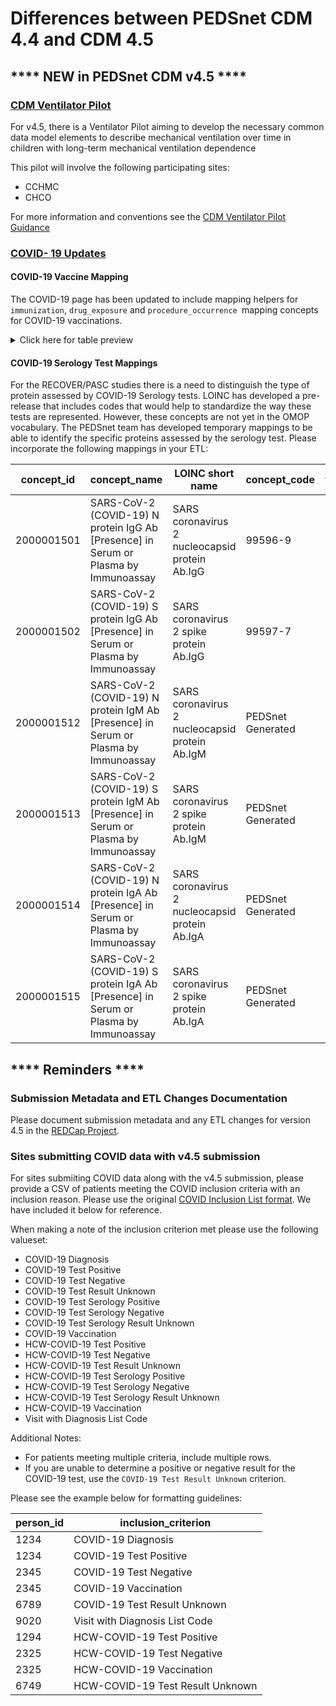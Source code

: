 # Differences between PEDSnet CDM 4.4 and CDM 4.5

## **** NEW in PEDSnet CDM v4.5 ****

### [CDM Ventilator Pilot](https://github.com/PEDSnet/Data_Models/blob/master/PEDSnet/docs/CDM%20Ventilator%20Pilot/Ventilator%20Pilot%20Guidance.md)

For v4.5, there is a Ventilator Pilot aiming to develop the necessary common data model elements to describe mechanical ventilation over time in children with long-term mechanical ventilation dependence

This pilot will involve the following participating sites:

- CCHMC
- CHCO

For more information and conventions see the [CDM Ventilator Pilot Guidance](https://github.com/PEDSnet/Data_Models/blob/master/PEDSnet/docs/CDM%20Ventilator%20Pilot/Ventilator%20Pilot%20Guidance.md)

### [COVID- 19 Updates](https://github.com/PEDSnet/Data_Models/blob/master/PEDSnet/docs/COVID-19%20Cohort.md)

#### COVID-19 Vaccine Mapping

The COVID-19 page has been updated to include mapping helpers for `immunization`, `drug_exposure` and `procedure_occurrence `mapping concepts for COVID-19 vaccinations.

<details><summary>Click here for table preview</summary>

Procedure_concept_id|	Procedure_concept_code|	Procedure Vocabulary|	Drug_concept_id|	Drug Concept Name|	Drug Vocabulary|	immunization_concept Id |Immunization Concept Name	|immunization_concept_code	|Immunization Vocabulary
---|---|---|---|---|---|---|---|---|---
Pfizer-Biontech|	766238|	91300|	CPT4|	37003436	|SARS-CoV-2 (COVID-19) vaccine, mRNA-BNT162b2 0.1 MG/ML Injectable Suspension|	RxNorm	|724907	|SARS-COV-2 (COVID-19) vaccine, mRNA, spike protein, LNP, preservative free, 30 mcg/0.3mL dose|	208|	CVX
Pfizer-Biontech|	759736|	91305|	CPT4|	37003436	|Tris-sucrose formula, 30 mcg/0.3 mL for ages 12+|	RxNorm	|702677	|SARS-COV-2 (COVID-19) vaccine, mRNA, spike protein, LNP, preservative free, 30 mcg/0.3mL dose, tris-sucrose formulation|	217|	CVX
Pfizer-Biontech|	759738|	91307|	CPT4|	37003436	|Tris-sucrose formula, 10 mcg/0.2 mL for ages 5 yrs to < 12 yrs|	RxNorm	|702678	|SARS-COV-2 (COVID-19) vaccine, mRNA, spike protein, LNP, preservative free, 10 mcg/0.2mL dose, tris-sucrose formulation|	218|	CVX  
Moderna |	766239|	91301|	CPT4	|37003518|	SARS-CoV-2 (COVID-19) vaccine, mRNA-1273 0.2 MG/ML Injectable Suspension|	RxNorm	|724906|	SARS-COV-2 (COVID-19) vaccine, mRNA, spike protein, LNP, preservative free, 100 mcg/0.5mL dose	|207|	CVX
AstraZeneca |	766240|	91302|	CPT4|	1230962|	AZD1222 Astrazeneca COVID-19 vaccine, DNA, spike protein, chimpanzee adenovirus Oxford 1 (ChAdOx1) vector, preservative free, 5x1010 viral particles/0.5mL dosage, for intramuscular use|	NDC	|724905	|SARS-COV-2 (COVID-19) vaccine, vector non-replicating, recombinant spike protein-ChAdOx1, preservative free, 0.5 mL|	210|	CVX
Janssen|766241|	91303|	CPT4	|739906|	SARS-COV-2 (COVID-19) vaccine, vector - Ad26 100000000000 UNT/ML Injectable Suspension|	RxNorm|	702866|	SARS-COV-2 (COVID-19) vaccine, vector non-replicating, recombinant spike protein-Ad26, preservative free, 0.5 mL	|212|	CVX
COVID -19 Vaccine (Unknown/Not Specified) |||		|	|	||724904|	SARS-COV-2 (COVID-19) vaccine, UNSPECIFIED	|213|	CVX

</details>
   
#### COVID-19 Serology Test Mappings

For the RECOVER/PASC studies there is a need to distinguish the type of protein assessed by COVID-19 Serology tests. LOINC has developed a pre-release that includes codes that would help to standardize the way these tests are represented. However, these concepts are not yet in the OMOP vocabulary. The PEDSnet team has developed temporary mappings to be able to identify the specific proteins assessed by the serology test. Please incorporate the following mappings in your ETL:
   
concept_id|concept_name|LOINC short name|concept_code|vocabulary_id
---|---|---|---|---
2000001501|SARS-CoV-2 (COVID-19) N protein IgG Ab [Presence] in Serum or Plasma by Immunoassay|SARS coronavirus 2 nucleocapsid protein Ab.IgG|99596-9|LOINC
2000001502|SARS-CoV-2 (COVID-19) S protein IgG Ab [Presence] in Serum or Plasma by Immunoassay|SARS coronavirus 2 spike protein Ab.IgG|99597-7|LOINC
2000001512|SARS-CoV-2 (COVID-19) N protein IgM Ab [Presence] in Serum or Plasma by Immunoassay|SARS coronavirus 2 nucleocapsid protein Ab.IgM|PEDSnet Generated|LOINC
2000001513|SARS-CoV-2 (COVID-19) S protein IgM Ab [Presence] in Serum or Plasma by Immunoassay|SARS coronavirus 2 spike protein Ab.IgM|PEDSnet Generated|LOINC
2000001514|SARS-CoV-2 (COVID-19) N protein IgA Ab [Presence] in Serum or Plasma by Immunoassay|SARS coronavirus 2 nucleocapsid protein Ab.IgA|PEDSnet Generated|LOINC
2000001515|SARS-CoV-2 (COVID-19) S protein IgA Ab [Presence] in Serum or Plasma by Immunoassay|SARS coronavirus 2 spike protein Ab.IgA|PEDSnet Generated|LOINC


## **** Reminders ****

### Submission Metadata and ETL Changes Documentation

Please document submission metadata and any ETL changes for version 4.5 in the [REDCap Project](https://redcap.chop.edu/redcap_v10.3.2/DataEntry/record_status_dashboard.php?pid=38566).

### Sites submitting COVID data with v4.5 submission

For sites submiiting COVID data along with the v4.5 submission, please provide a CSV of patients meeting the COVID inclusion criteria with an inclusion reason. Please use the original [COVID Inclusion List format](https://github.com/PEDSnet/Data_Models/blob/master/PEDSnet/docs/COVID-19%20Cohort.md#initial-patient-list-due-april-3rd-2020). We have included it below for reference.

When making a note of the inclusion criterion met please use the following valueset:

<ul>
<li>COVID-19 Diagnosis</li>
<li>COVID-19 Test Positive</li>
<li>COVID-19 Test Negative</li>
<li>COVID-19 Test Result Unknown</li>
<li>COVID-19 Test Serology Positive</li>
<li>COVID-19 Test Serology Negative</li>
<li>COVID-19 Test Serology Result Unknown</li>
<li>COVID-19 Vaccination</li>
<li>HCW-COVID-19 Test Positive</li>
<li>HCW-COVID-19 Test Negative</li>
<li>HCW-COVID-19 Test Result Unknown</li>
<li>HCW-COVID-19 Test Serology Positive</li>
<li>HCW-COVID-19 Test Serology Negative</li>
<li>HCW-COVID-19 Test Serology Result Unknown</li>
<li>HCW-COVID-19 Vaccination</li>
<li>Visit with Diagnosis List Code</li></ul>

Additional Notes:
- For patients meeting multiple criteria, include multiple rows.
- If you are unable to determine a positive or negative result for the COVID-19 test, use the `COVID-19 Test Result Unknown` criterion.

Please see the example below for formatting guidelines:

person_id|inclusion_criterion
---|---
1234|COVID-19 Diagnosis
1234|COVID-19 Test Positive
2345|COVID-19 Test Negative
2345|COVID-19 Vaccination
6789|COVID-19 Test Result Unknown
9020|Visit with Diagnosis List Code
1294|HCW-COVID-19 Test Positive
2325|HCW-COVID-19 Test Negative
2325|HCW-COVID-19 Vaccination
6749|HCW-COVID-19 Test Result Unknown
